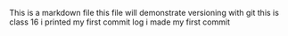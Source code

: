 This is a markdown file
this file will demonstrate versioning with git
this is class 16
i printed my first commit log
i made my first commit


